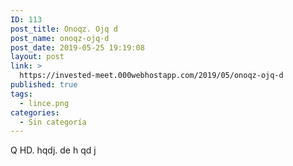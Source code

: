 ```yaml
---
ID: 113
post_title: Onoqz. Ojq d
post_name: onoqz-ojq-d
post_date: 2019-05-25 19:19:08
layout: post
link: >
  https://invested-meet.000webhostapp.com/2019/05/onoqz-ojq-d
published: true
tags:
  - lince.png
categories:
  - Sin categoría
---
```

Q HD. hqdj. de h  qd j